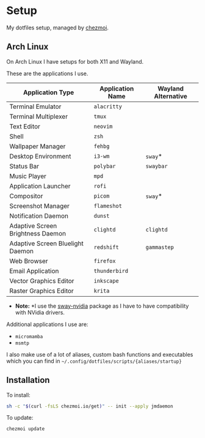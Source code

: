 # Setup

My dotfiles setup, managed by [chezmoi](https://github.com/twpayne/chezmoi).

## Arch Linux

On Arch Linux I have setups for both X11 and Wayland.

These are the applications I use.

| Application Type                  | Application Name | Wayland Alternative |
|-----------------------------------|------------------|---------------------|
| Terminal Emulator                 | `alacritty`      |                     |
| Terminal Multiplexer              | `tmux`           |                     |
| Text Editor                       | `neovim`         |                     |
| Shell                             | `zsh`            |                     |
| Wallpaper Manager                 | `fehbg`          |                     |
| Desktop Environment               | `i3-wm`          | `sway`*             |
| Status Bar                        | `polybar`        | `swaybar`           |
| Music Player                      | `mpd`            |                     |
| Application Launcher              | `rofi`           |                     |
| Compositor                        | `picom`          | `sway`*             |
| Screenshot Manager                | `flameshot`      |                     |
| Notification Daemon               | `dunst`          |                     |
| Adaptive Screen Brightness Daemon | `clightd`        | `clightd`           |
| Adaptive Screen Bluelight Daemon  | `redshift`       | `gammastep`         |
| Web Browser                       | `firefox`        |                     |
| Email Application                 | `thunderbird`    |                     |
| Vector Graphics Editor            | `inkscape`       |                     |
| Raster Graphics Editor            | `krita`          |                     |

- **Note:** \*I use the [sway-nvidia](https://aur.archlinux.org/packages/sway-nvidia) package as I have to have compatibility with NVidia drivers.

Additional applications I use are:
- `micromamba`
- `msmtp`

I also make use of a lot of aliases, custom bash functions and executables which you can find in
`~/.config/dotfiles/scripts/{aliases/startup}`

## Installation

To install:
``` bash
sh -c "$(curl -fsLS chezmoi.io/get)" -- init --apply jmdaemon
```

To update:
``` bash
chezmoi update
```
